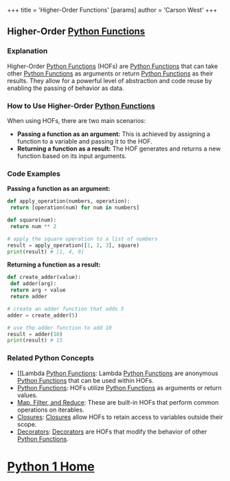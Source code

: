 +++
 title = 'Higher-Order Functions'
[params]
	author = 'Carson West'
+++
## Higher-Order [Python Functions](./../python-functions/)

### Explanation
Higher-Order [Python Functions](./../python-functions/) (HOFs) are [Python Functions](./../python-functions/) that can take other [Python Functions](./../python-functions/) as arguments or return [Python Functions](./../python-functions/) as their results. They allow for a powerful level of abstraction and code reuse by enabling the passing of behavior as data.

### How to Use Higher-Order [Python Functions](./../python-functions/)
When using HOFs, there are two main scenarios:

- **Passing a function as an argument:** This is achieved by assigning a function to a variable and passing it to the HOF.
- **Returning a function as a result:** The HOF generates and returns a new function based on its input arguments.

### Code Examples
**Passing a function as an argument:**

```python
def apply_operation(numbers, operation):
 return [operation(num) for num in numbers]

def square(num):
 return num ** 2

# apply the square operation to a list of numbers
result = apply_operation([1, 2, 3], square)
print(result) # [1, 4, 9]
```

**Returning a function as a result:**

```python
def create_adder(value):
 def adder(arg):
 return arg + value
 return adder

# create an adder function that adds 5
adder = create_adder(5)

# use the adder function to add 10
result = adder(10)
print(result) # 15
```

### Related Python Concepts

- [[Lambda [Python Functions](./../python-functions/): Lambda [Python Functions](./../python-functions/) are anonymous [Python Functions](./../python-functions/) that can be used within HOFs.
- [Python Functions](./../python-functions/): HOFs utilize [Python Functions](./../python-functions/) as arguments or return values.
- [Map, Filter, and Reduce](./../map-filter-and-reduce/): These are built-in HOFs that perform common operations on iterables.
- [Closures](./../closures/): [Closures](./../closures/) allow HOFs to retain access to variables outside their scope.
- [Decorators](./../decorators/): [Decorators](./../decorators/) are HOFs that modify the behavior of other [Python Functions](./../python-functions/).
# [Python 1 Home](./../python-1-home/)